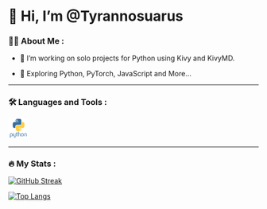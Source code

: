 # 👋 Hi, I’m @Tyrannosuarus

### :man_technologist: About Me :

- :telescope: I’m working on solo projects for Python using Kivy and KivyMD.

- :seedling: Exploring Python, PyTorch, JavaScript and More...


---

### :hammer_and_wrench: Languages and Tools :
<div>
  <img src="https://github.com/devicons/devicon/blob/master/icons/python/python-original-wordmark.svg" title="Python" alt="Python" width="40" height="40"/>&nbsp;
</div>

---

### :fire: My Stats :

[![GitHub Streak](http://github-readme-streak-stats.herokuapp.com?user=Tyrannosuarus&theme=dark&background=000000)](https://git.io/streak-stats)

[![Top Langs](https://github-readme-stats.vercel.app/api/top-langs/?username=Tyrannosuarus&layout=compact&theme=vision-friendly-dark)](https://github.com/anuraghazra/github-readme-stats)
